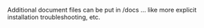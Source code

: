 Additional document files can be put in /docs ... like more explicit 
installation troubleshooting, etc.